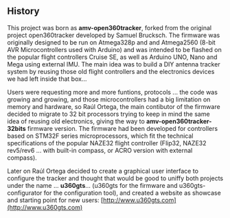## History

This project was born as **amv-open360tracker**, forked from the original project open360tracker developed by Samuel Brucksch. The firmware was originally designed to be run on Atmega328p and and Atmega2560 (8-bit AVR Microcontrollers used with Arduino) and was intended to be flashed on the popular flight controllers Cruise SE, as well as Arduino UNO, Nano and Mega using external IMU. The main idea was to build a DIY antenna tracker system by reusing those old flight controllers and the electronics devices we had left inside that box...

Users were requesting more and more funtions, protocols ... the code was growing and growing, and those microcontrollers had a big limitation on memory and hardware, so Raúl Ortega, the main contibutor of the firmware decided to migrate to 32 bit processors trying to keep in mind the same idea of reusing old electronics, giving the way to **amv-open360tracker-32bits** firmware version. The firmware had been developed for controllers based on STM32F series microprocessors, which fit the technical specifications of the popular NAZE32 flight controller (Flip32, NAZE32 rev5/rev6 ... with built-in compass, or ACRO version with external compass).

Later on Raúl Ortega decided to create a graphical user interface to configure the tracker and thought that would be good to uniffy both projects under the name ... **u360gts**... (u360gts for the firmware and u360gts-configurator for the configuration tool), and created a website as showcase and starting point for new users: [http://www.u360gts.com](http://www.u360gts.com)
